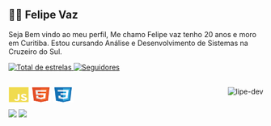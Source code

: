 ## 👨‍💻 Felipe Vaz

Seja Bem vindo ao meu perfil, Me chamo Felipe vaz tenho 20 anos e moro em Curitiba. Estou cursando Análise e Desenvolvimento de Sistemas na Cruzeiro do Sul.

  </a> 
    <a href="https://github.com/lipezx41?tab=repositories&sort=stargazers">
        <img 
            alt="Total de estrelas" 
            title="Total de estrelas GitHub" 
            src="https://custom-icon-badges.demolab.com/github/stars/lipezx41?color=55960c&style=for-the-badge&labelColor=488207&logo=star&label=estrelas"
        />
  </a>
      </a>
    <a href="https://github.com/lipezx41?tab=followers">
        <img 
            alt="Seguidores" 
            title="Me siga no GitHub" 
            src="https://custom-icon-badges.demolab.com/github/followers/lipezx41?color=236ad3&labelColor=1155ba&style=for-the-badge&logo=github&label=Seguidores&logoColor=white"
        />
    </a>
</p>
<div style="display: inline_block"><br>
  <img align="center" alt="lipe-Js" height="30" width="40" src="https://raw.githubusercontent.com/devicons/devicon/master/icons/javascript/javascript-plain.svg">
  <img align="center" alt="lipe-HTML" height="30" width="40" src="https://raw.githubusercontent.com/devicons/devicon/master/icons/html5/html5-original.svg">
  <img align="center" alt="lipe-CSS" height="30" width="40" src="https://raw.githubusercontent.com/devicons/devicon/master/icons/css3/css3-original.svg">
	 <img align="right" alt="lipe-dev" height="200" src="https://media1.giphy.com/media/v1.Y2lkPTc5MGI3NjExcTY3YjZ3dWgydm16OWp0eHFrbzdoZDBjbWp5OXh6cmN2cndibHZzdCZlcD12MV9pbnRlcm5hbF9naWZfYnlfaWQmY3Q9Zw/Ifm1CfPNDDQAFWOjJu/giphy.gif"
</div>


 <div> 


 

  <a href = "mailto:felipeazazaz70@gmail.com"><img src="https://img.shields.io/badge/-Gmail-%23333?style=for-the-badge&logo=gmail&logoColor=white" target="_blank"></a>
  <a href="https://www.linkedin.com/in/felipe-vaz-63360525b/" target="_blank"><img src="https://img.shields.io/badge/-LinkedIn-%230077B5?style=for-the-badge&logo=linkedin&logoColor=white" target="_blank"></a> 
  
</div>
